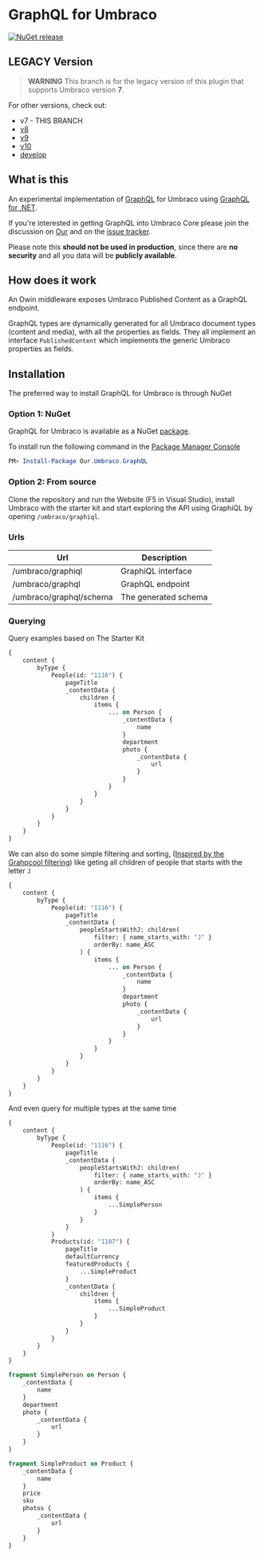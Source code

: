 # GraphQL for Umbraco

[![NuGet release](https://img.shields.io/nuget/v/Our.Umbraco.GraphQL.svg)](https://www.nuget.org/packages/Our.Umbraco.GraphQL)

## LEGACY Version

> **WARNING**
> This branch is for the legacy version of this plugin that supports Umbraco version **7**.

For other versions, check out:

-   v7 - THIS BRANCH
-   [v8](https://github.com/umbraco-community/umbraco-graphql/blob/v8/dev/README.md)
-   [v9](https://github.com/umbraco-community/umbraco-graphql/blob/v9/dev/README.md)
-   [v10](https://github.com/umbraco-community/umbraco-graphql/blob/v10/dev/README.md)
-   [develop](https://github.com/umbraco-community/umbraco-graphql/blob/develop/README.md)

## What is this

An experimental implementation of [GraphQL](https://graphql.org) for Umbraco using [GraphQL for .NET](https://github.com/graphql-dotnet/graphql-dotnet).

If you're interested in getting GraphQL into Umbraco Core please join the discussion on [Our](https://our.umbraco.org/forum/extending-umbraco-and-using-the-api/92236-getting-graphql-into-umbraco) and on the [issue tracker](http://issues.umbraco.org/issue/U4-11389).

Please note this **should not be used in production**, since there are **no security** and all you data will be **publicly available**.

## How does it work

An Owin middleware exposes Umbraco Published Content as a GraphQL endpoint.

GraphQL types are dynamically generated for all Umbraco document types (content and media), with all the properties as fields. They all implement an interface `PublishedContent` which implements the generic Umbraco properties as fields.

## Installation

The preferred way to install GraphQL for Umbraco is through NuGet

### Option 1: NuGet

GraphQL for Umbraco is available as a NuGet [package](https://www.nuget.org/packages/Our.Umbraco.GraphQL).

To install run the following command in the [Package Manager Console](https://docs.nuget.org/docs/start-here/using-the-package-manager-console)

```powershell
PM> Install-Package Our.Umbraco.GraphQL
```

### Option 2: From source

Clone the repository and run the Website (F5 in Visual Studio), install Umbraco with the starter kit and start exploring the API using GraphiQL by opening `/umbraco/graphiql`.

### Urls

| Url                     | Description          |
| ----------------------- | -------------------- |
| /umbraco/graphiql       | GraphiQL interface   |
| /umbraco/graphql        | GraphQL endpoint     |
| /umbraco/graphql/schema | The generated schema |

### Querying

Query examples based on The Starter Kit

```graphql
{
    content {
        byType {
            People(id: "1116") {
                pageTitle
                _contentData {
                    children {
                        items {
                            ... on Person {
                                _contentData {
                                    name
                                }
                                department
                                photo {
                                    _contentData {
                                        url
                                    }
                                }
                            }
                        }
                    }
                }
            }
        }
    }
}
```

We can also do some simple filtering and sorting, ([Inspired by the Grahpcool filtering](https://www.graph.cool/docs/reference/graphql-api/query-api-nia9nushae#query-arguments)) like geting all children of people that starts with the letter `J`

```graphql
{
    content {
        byType {
            People(id: "1116") {
                pageTitle
                _contentData {
                    peopleStartsWithJ: children(
                        filter: { name_starts_with: "J" }
                        orderBy: name_ASC
                    ) {
                        items {
                            ... on Person {
                                _contentData {
                                    name
                                }
                                department
                                photo {
                                    _contentData {
                                        url
                                    }
                                }
                            }
                        }
                    }
                }
            }
        }
    }
}
```

And even query for multiple types at the same time

```graphql
{
    content {
        byType {
            People(id: "1116") {
                pageTitle
                _contentData {
                    peopleStartsWithJ: children(
                        filter: { name_starts_with: "J" }
                        orderBy: name_ASC
                    ) {
                        items {
                            ...SimplePerson
                        }
                    }
                }
            }
            Products(id: "1107") {
                pageTitle
                defaultCurrency
                featuredProducts {
                    ...SimpleProduct
                }
                _contentData {
                    children {
                        items {
                            ...SimpleProduct
                        }
                    }
                }
            }
        }
    }
}

fragment SimplePerson on Person {
    _contentData {
        name
    }
    department
    photo {
        _contentData {
            url
        }
    }
}

fragment SimpleProduct on Product {
    _contentData {
        name
    }
    price
    sku
    photos {
        _contentData {
            url
        }
    }
}
```
